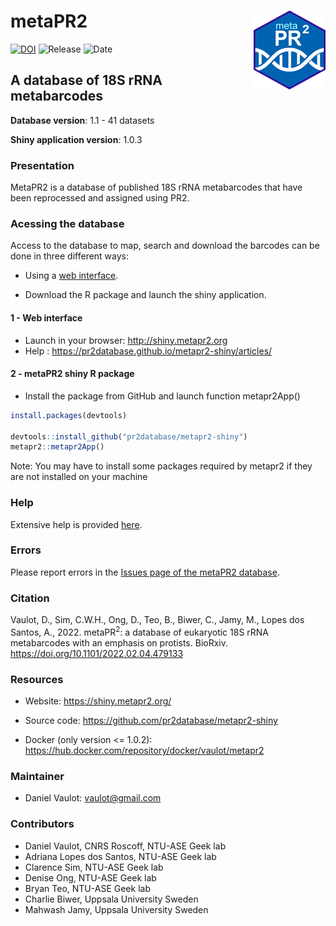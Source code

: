 
<!-- README.md is generated from README.Rmd. Please edit that file -->

# metaPR2 <img src="https://github.com/pr2database/metapr2-shiny/blob/main/inst/img/metapr2_logo.png?raw=true" align="right" />

<!-- badges: start -->

[![DOI](https://zenodo.org/badge/410160328.svg)](https://zenodo.org/badge/latestdoi/410160328)
![Release](https://img.shields.io/badge/release-1.0.3-blue.svg)
![Date](https://img.shields.io/badge/date-30%20April%202022-lightgrey.svg)

<!-- badges: end -->

## A database of 18S rRNA metabarcodes

**Database version**: 1.1 - 41 datasets

**Shiny application version**: 1.0.3

### Presentation

MetaPR2 is a database of published 18S rRNA metabarcodes that have been
reprocessed and assigned using PR2.

### Acessing the database

Access to the database to map, search and download the barcodes can be
done in three different ways:

-   Using a [web interface](http://shiny.metapr2.org).

-   Download the R package and launch the shiny application.

<!-- This is commented out.
3 - Download and run a Docker container 
 -->

#### 1 - Web interface

-   Launch in your browser: <http://shiny.metapr2.org>
-   Help : <https://pr2database.github.io/metapr2-shiny/articles/>

#### 2 - metaPR2 shiny R package

-   Install the package from GitHub and launch function metapr2App()

``` r
install.packages(devtools)

devtools::install_github("pr2database/metapr2-shiny")
metapr2::metapr2App()
```

Note: You may have to install some packages required by metapr2 if they
are not installed on your machine

<!-- This is commented out.
#### 3 - metaPR2 Docker container

Available from Docker repository: https://hub.docker.com/repository/docker/vaulot/metapr2

* Install docker on your computer: https://docs.docker.com/desktop/

* At shell prompt (can be Linux or Windows Powershell)


```bash
# Download container
docker pull vaulot/metapr2:v1.0.2

# Launch container
docker run --rm -p 8080:8080 metapr2

```

* In your browser: http://localhost:8080/
 
 -->

### Help

Extensive help is provided
[here](https://pr2database.github.io/metapr2-shiny/articles/).

### Errors

Please report errors in the [Issues page of the metaPR2
database](https://github.com/pr2database/metapr2-shiny/issues).

### Citation

Vaulot, D., Sim, C.W.H., Ong, D., Teo, B., Biwer, C., Jamy, M., Lopes
dos Santos, A., 2022. metaPR<sup>2</sup>: a database of eukaryotic 18S
rRNA metabarcodes with an emphasis on protists. BioRxiv.
<https://doi.org/10.1101/2022.02.04.479133>

### Resources

-   Website: <https://shiny.metapr2.org/>

-   Source code: <https://github.com/pr2database/metapr2-shiny>

-   Docker (only version &lt;= 1.0.2):
    <https://hub.docker.com/repository/docker/vaulot/metapr2>

### Maintainer

-   Daniel Vaulot: <vaulot@gmail.com>

### Contributors

-   Daniel Vaulot, CNRS Roscoff, NTU-ASE Geek lab
-   Adriana Lopes dos Santos, NTU-ASE Geek lab
-   Clarence Sim, NTU-ASE Geek lab
-   Denise Ong, NTU-ASE Geek lab
-   Bryan Teo, NTU-ASE Geek lab
-   Charlie Biwer, Uppsala University Sweden
-   Mahwash Jamy, Uppsala University Sweden
